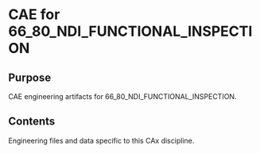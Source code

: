 # CAE for 66_80_NDI_FUNCTIONAL_INSPECTION

## Purpose
CAE engineering artifacts for 66_80_NDI_FUNCTIONAL_INSPECTION.

## Contents
Engineering files and data specific to this CAx discipline.
